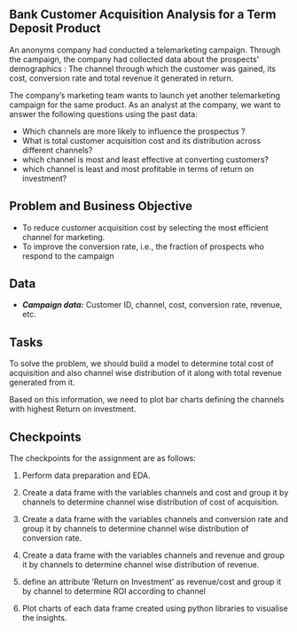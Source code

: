 ## Bank Customer Acquisition Analysis for a Term Deposit Product

An anonyms company had conducted a telemarketing campaign. Through the campaign, the company had collected data about the prospects' demographics : The channel through which the customer was gained, its cost, conversion rate and total revenue it generated in return. 

The company’s marketing team wants to launch yet another telemarketing campaign for the same product. As an analyst at the company, we want to answer the following questions using the past data:

- Which channels are more likely to influence the prospectus ?
- What is total customer acquisition cost and its distribution across different channels?
- which channel is most and least effective at converting customers?
- which channel is least and most profitable in terms of return on investment?

## Problem and Business Objective

- To reduce customer acquisition cost by selecting the most efficient channel for marketing.
- To improve the conversion rate, i.e., the fraction of prospects who respond to the campaign

## Data

- ***Campaign data:***  Customer ID, channel, cost, conversion rate, revenue, etc.


## Tasks

To solve the problem, we should build a model to determine total cost of acquisition and also channel wise distribution of it along with total revenue generated from it. 

Based on this information, we need to plot bar charts defining the channels with highest Return on investment.

## Checkpoints

The checkpoints for the assignment are as follows:

1. Perform data preparation and EDA.

2. Create a data frame with the variables channels and cost and group it by channels to determine channel wise distribution of cost of acquisition.

3. Create a data frame with the variables channels and conversion rate and group it by channels to determine channel wise distribution of conversion rate.

4. Create a data frame with the variables channels and revenue and group it by channels to determine channel wise distribution of revenue.

5. define an attribute  ‘Return on Investment’ as revenue/cost and group it by channel to determine ROI according to channel

6. Plot charts of each data frame created using python libraries to visualise the insights.
